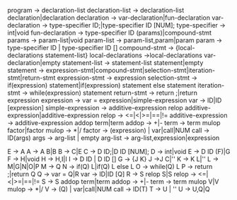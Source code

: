 program -> declaration-list
declaration-list -> declaration-list declaration|declaration
declaration -> var-declaration|fun-declaration
var-declaration -> type-specifier ID;|type-specifier ID [NUM];
type-specifier -> int|void
fun-declaration -> type-specifier ID (params)|compound-stmt
params -> param-list|void
param-list -> param-list,param|param
param -> type-specifier ID | type-specifier ID []
compound-stmt -> {local-declarations statement-list}
local-declarations ->local-declarations var-declaration|empty
statement-list -> statement-list statement|empty
statement -> expression-stmt|compound-stmt|selection-stmt|iteration-stmt|return-stmt
expression-stmt -> expression
selection-stmt -> if(expression) statement|if(expression) statement else statement
iteration-stmt -> while(expression) statement
return-stmt -> return ;|return expression
expression -> var = expression|simple-expression
var -> ID|ID [expression]
simple-expression -> additive-expression relop additive-expression|additive-expression
relop -> <=|<|>=|==|!=
additive-expression -> additive-expression addop term|term
addop -> +|-
term -> term mulop factor|factor
mulop -> *|/
factor -> (expression) | var|call|NUM
call -> ID(args)
args -> arg-list | empty
arg-list -> arg-list,expression|expression

E -> A
A -> A B|B
B -> C|E
C -> D ID;|D ID [NUM];
D -> int|void
E -> D ID (F)|G
F -> H|void
H -> H,I|I
I -> D ID | D ID []
G -> {J K}
J ->J C|''
K -> K L|''
L -> M|G|N|O|P
M -> Q
N -> if(Q) L|if(Q) L else L
O -> while(Q) L
P -> return ;|return Q
Q -> var = Q|R
var -> ID|ID [Q]
R -> S relop S|S
relop -> <=|<|>=|==|!=
S -> S addop term|term
addop -> +|-
term -> term mulop V|V
mulop -> *|/
V -> (Q) | var|call|NUM
call -> ID(T)
T -> U | ''
U -> U,Q|Q
